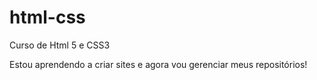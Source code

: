 # html-css
 Curso de Html 5 e CSS3

 Estou aprendendo a criar sites e agora vou gerenciar meus repositórios!
